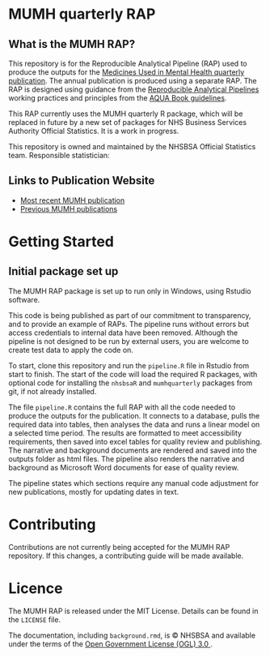 # MUMH quarterly RAP
## What is the MUMH RAP?
This repository is for the Reproducible Analytical Pipeline (RAP) used to produce the outputs for the [Medicines Used in Mental Health quarterly publication](https://www.nhsbsa.nhs.uk/statistical-collections/medicines-used-mental-health-england). The annual publication is produced using a separate RAP. 
The RAP is designed using guidance from the [Reproducible Analytical Pipelines](https://gss.civilservice.gov.uk/reproducible-analytical-pipelines/) working practices and principles from the [AQUA Book guidelines](https://www.gov.uk/government/publications/the-aqua-book-guidance-on-producing-quality-analysis-for-government).

This RAP currently uses the MUMH quarterly R package, which will be replaced in future by a new set of packages for NHS Business Services Authority Official Statistics. It is a work in progress.

This repository is owned and maintained by the NHSBSA Official Statistics team. Responsible statistician: 

## Links to Publication Website
* [ Most recent MUMH publication](https://www.nhsbsa.nhs.uk/statistical-collections/medicines-used-mental-health-england/medicines-used-mental-health-england-quarterly-summary-statistics-october-december-2022)
* [Previous MUMH publications](https://www.nhsbsa.nhs.uk/statistical-collections/medicines-used-mental-health-england)

# Getting Started 
## Initial package set up
The MUMH RAP package is set up to run only in Windows, using Rstudio software. 

This code is being published as part of our commitment to transparency, and to provide an example of RAPs. The pipeline runs without errors but access credentials to internal data have been removed. Although the pipeline is not designed to be run by external users, you are welcome to create test data to apply the code on.

To start, clone this repository and run the `pipeline.R` file in Rstudio from start to finish. The start of the code will load the required R packages, with optional code for installing the `nhsbsaR` and `mumhquarterly` packages from git, if not already installed.

The file `pipeline.R` contains the full RAP with all the code needed to produce the outputs for the publication. It connects to a database, pulls the required data into tables, then analyses the data and runs a linear model on a selected time period. The results are formatted to meet accessibility requirements, then saved into excel tables for quality review and publishing. The narrative and background documents are rendered and saved into the outputs folder as html files. The pipeline also renders the narrative and background as Microsoft Word documents for ease of quality review. 

The pipeline states which sections require any manual code adjustment for new publications, mostly for updating dates in text.

# Contributing
Contributions are not currently being accepted for the MUMH RAP repository. If this changes, a contributing guide will be made available.

# Licence
The MUMH RAP is released under the MIT License. Details can be found in the `LICENSE` file.

The documentation, including `background.rmd`, is © NHSBSA and available under the terms of the [Open Government License (OGL) 3.0 ](https://www.nationalarchives.gov.uk/doc/open-government-licence/version/3/).
